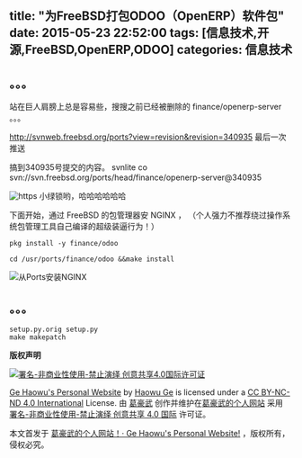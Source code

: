 title: "为FreeBSD打包ODOO（OpenERP）软件包"
date: 2015-05-23 22:52:00
tags: [信息技术,开源,FreeBSD,OpenERP,ODOO]
categories: 信息技术
---
## 。。。

站在巨人肩膀上总是容易些，搜搜之前已经被删除的 finance/openerp-server 。。。

http://svnweb.freebsd.org/ports?view=revision&revision=340935
最后一次推送

搞到340935号提交的内容。
svnlite co svn://svn.freebsd.org/ports/head/finance/openerp-server@340935



![https](//dn-nimages.qbox.me/2015/05/https.png)
小绿锁哟，哈哈哈哈哈哈


下面开始，通过 FreeBSD 的包管理器安 NGINX ，
（个人强力不推荐绕过操作系统包管理工具自己编译的超级装逼行为！）

<!-- more -->
```
pkg install -y finance/odoo
```
```
cd /usr/ports/finance/odoo &&make install
```

![从Ports安装NGINX](//dn-nimages.qbox.me/2015/05/ports.nginx.png)


## 。。。
```
setup.py.orig setup.py
make makepatch

```


**版权声明**

<a href="https://creativecommons.org/licenses/by-nc-nd/4.0/deed.zh"><img src="//dn-nimages.qbox.me/other/CC-BY-SA-ND.png" alt="署名-非商业性使用-禁止演绎 创意共享4.0国际许可证" /></a>

[Ge Haowu's Personal Website](//gehaowu.com/) by [Haowu Ge](//gehaowu.com/aboutme/) is licensed under a [CC BY-NC-ND 4.0 International](https://creativecommons.org/licenses/by-nc-nd/4.0/deed.zh) License.
由 [葛豪武](//gehaowu.com/aboutme/) 创作并维护在[葛豪武的个人网站](//gehaowu.com/) 采用 [署名-非商业性使用-禁止演绎 创意共享 4.0 国际](https://creativecommons.org/licenses/by-nc-nd/4.0/deed.zh) 许可证。


本文首发于 [葛豪武的个人网站！· Ge Haowu's Personal Website!](//gehaowu.com/) ，版权所有，侵权必究。
